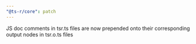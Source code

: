```yaml
---
"@ts-r/core": patch
---
```


JS doc comments in tsr.ts files are now prepended onto their corresponding output nodes in tsr.o.ts files
